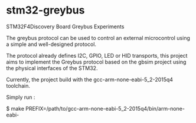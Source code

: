 # stm32-greybus

STM32F4Discovery Board Greybus Experiments

The greybus protocol can be used to control an external microcontrol using a simple and well-designed protocol.

The protocol already defines I2C, GPIO, LED or HID transports, this project aims to implement the Greybus protocol based on the gbsim project using the physical interfaces of the STM32.

Currently, the project build with the gcc-arm-none-eabi-5_2-2015q4 toolchain.

Simply run :

$ make PREFIX=/path/to/gcc-arm-none-eabi-5_2-2015q4/bin/arm-none-eabi-

